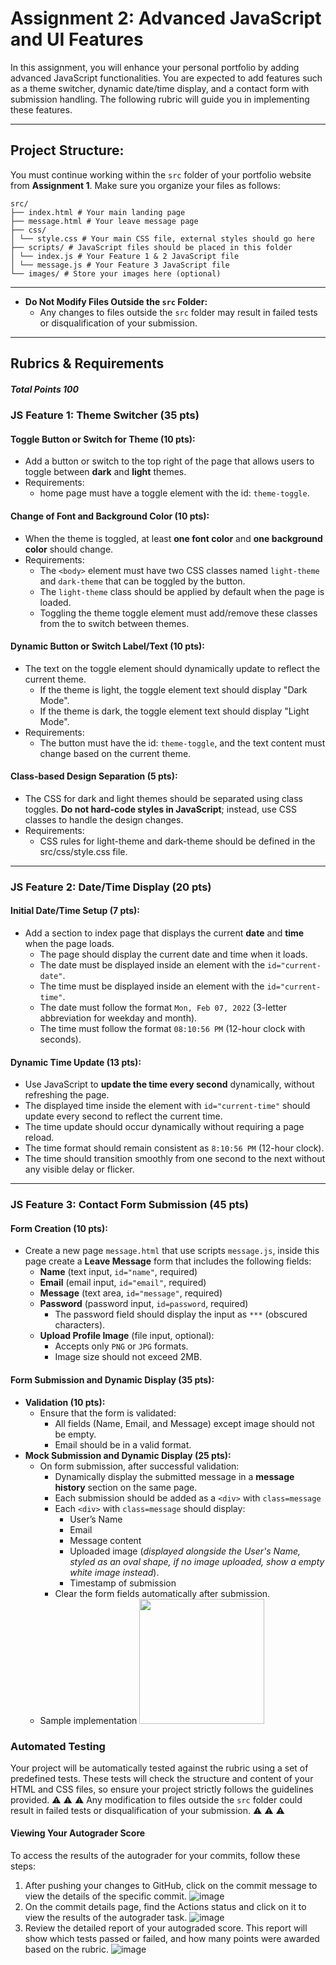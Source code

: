 # Assignment 2: Advanced JavaScript and UI Features

In this assignment, you will enhance your personal portfolio by adding advanced JavaScript functionalities. You are expected to add features such as a theme switcher, dynamic date/time display, and a contact form with submission handling. The following rubric will guide you in implementing these features.

---

## Project Structure:
You must continue working within the `src` folder of your portfolio website from **Assignment 1**. Make sure you organize your files as follows:

```
src/ 
├── index.html # Your main landing page 
├── message.html # Your leave message page
├── css/ 
│ └── style.css # Your main CSS file, external styles should go here 
├── scripts/ # JavaScript files should be placed in this folder 
│ └── index.js # Your Feature 1 & 2 JavaScript file
│ └── message.js # Your Feature 3 JavaScript file
└── images/ # Store your images here (optional)
```

---

- **Do Not Modify Files Outside the `src` Folder:**
    - Any changes to files outside the `src` folder may result in failed tests or disqualification of your submission.

---

## Rubrics & Requirements

##### Total Points 100

### JS Feature 1: Theme Switcher (35 pts)

#### Toggle Button or Switch for Theme (10 pts):
- Add a button or switch to the top right of the page that allows users to toggle between **dark** and **light** themes.
- Requirements:
  - home page must have a toggle element with the id: `theme-toggle`.

#### Change of Font and Background Color (10 pts):
- When the theme is toggled, at least **one font color** and **one background color** should change.
- Requirements:
  - The `<body>` element must have two CSS classes named `light-theme` and `dark-theme` that can be toggled by the button.
  - The `light-theme` class should be applied by default when the page is loaded.
  - Toggling the theme toggle element must add/remove these classes from the <body> to switch between themes.

#### Dynamic Button or Switch Label/Text (10 pts):
- The text on the toggle element should dynamically update to reflect the current theme.
    - If the theme is light, the toggle element text should display "Dark Mode".
    - If the theme is dark, the toggle element text should display "Light Mode".
- Requirements:
  - The button must have the id: `theme-toggle`, and the text content must change based on the current theme.

#### Class-based Design Separation (5 pts):
- The CSS for dark and light themes should be separated using class toggles. **Do not hard-code styles in JavaScript**; instead, use CSS classes to handle the design changes.
- Requirements:
  - CSS rules for light-theme and dark-theme should be defined in the src/css/style.css file.


---
### JS Feature 2: Date/Time Display (20 pts)

#### Initial Date/Time Setup (7 pts):
- Add a section to index page that displays the current **date** and **time** when the page loads.
  - The page should display the current date and time when it loads.
  - The date must be displayed inside an element with the `id="current-date"`.
  - The time must be displayed inside an element with the `id="current-time"`.
  - The date must follow the format `Mon, Feb 07, 2022` (3-letter abbreviation for weekday and month).
  - The time must follow the format `08:10:56 PM` (12-hour clock with seconds).

#### Dynamic Time Update (13 pts):
- Use JavaScript to **update the time every second** dynamically, without refreshing the page.
- The displayed time inside the element with `id="current-time"` should update every second to reflect the current time.
- The time update should occur dynamically without requiring a page reload.
- The time format should remain consistent as `8:10:56 PM` (12-hour clock).
- The time should transition smoothly from one second to the next without any visible delay or flicker.

---

### JS Feature 3: Contact Form Submission (45 pts)

#### Form Creation (10 pts):
- Create a new page `message.html` that use scripts `message.js`, inside this page create a **Leave Message** form that includes the following fields:
    - **Name** (text input, `id="name"`, required)
    - **Email** (email input, `id="email"`, required)
    - **Message** (text area, `id="message"`, required)
    - **Password** (password input, `id=password`, required)
      - The password field should display the input as `***` (obscured characters).
    - **Upload Profile Image** (file input, optional):
      - Accepts only `PNG` or `JPG` formats.
      - Image size should not exceed 2MB.

#### Form Submission and Dynamic Display (35 pts):
- **Validation (10 pts):**
    - Ensure that the form is validated:
        - All fields (Name, Email, and Message) except image should not be empty.
        - Email should be in a valid format.
- **Mock Submission and Dynamic Display (25 pts):**
    - On form submission, after successful validation:
        - Dynamically display the submitted message in a **message history** section on the same page.
        - Each submission should be added as a `<div>` with `class=message`
        - Each `<div>` with `class=message` should display:
            - User’s Name
            - Email
            - Message content
            - Uploaded image (*displayed alongside the User's Name, styled as an oval shape, if no image uploaded, show a empty white image instead*).
            - Timestamp of submission
        - Clear the form fields automatically after submission.
    - Sample implementation
        <img src="./message.png" width="200">


### Automated Testing

Your project will be automatically tested against the rubric using a set of predefined tests. These tests will check the structure and content of your HTML and CSS files, so ensure your project strictly follows the guidelines provided. :warning: :warning: :warning: Any modification to files outside the `src` folder could result in failed tests or disqualification of your submission. :warning: :warning: :warning:

#### Viewing Your Autograder Score

To access the results of the autograder for your commits, follow these steps:

1. After pushing your changes to GitHub, click on the commit message to view the details of the specific commit.
   ![image](readme-img1.png)
2. On the commit details page, find the Actions status and click on it to view the results of the autograder task.
   ![image](readme-img2.png)
3. Review the detailed report of your autograded score. This report will show which tests passed or failed, and how many points were awarded based on the rubric.
   ![image](readme-img3.png)
